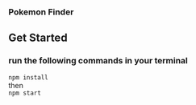 ### Pokemon Finder

## Get Started

### run the following commands in your terminal

`npm install` \
then \
`npm start`
